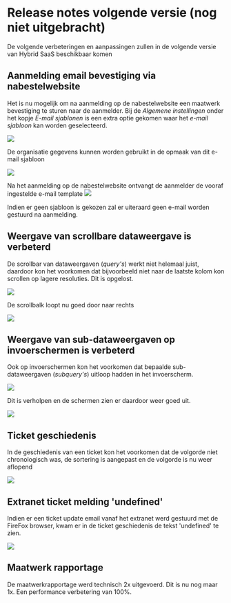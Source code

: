 <properties 
	menutitle="Release notes volgende versie"
	pagetitle="Release notes volgende versie"
	category="Release notes"
/>

Release notes volgende versie (nog niet uitgebracht)
===================
De volgende verbeteringen en aanpassingen zullen in de volgende versie van Hybrid SaaS beschikbaar komen




Aanmelding email bevestiging via nabestelwebsite
----------------------
Het is nu mogelijk om na aanmelding op de nabestelwebsite een maatwerk bevestiging te sturen naar de aanmelder.
Bij de *Algemene instellingen* onder het kopje *E-mail sjablonen* is een extra optie gekomen waar het *e-mail sjabloon* kan worden geselecteerd.

![](images/algemene-instellingen.jpg)  
  
De organisatie gegevens kunnen worden gebruikt in de opmaak van dit e-mail sjabloon

![](images/e-mail-template.jpg)

 
Na het aanmelding op de nabestelwebsite ontvangt de aanmelder de vooraf ingestelde e-mail template 
![](images/ontvangen-email.jpg)

<div class="info">
	Indien er geen sjabloon is gekozen zal er uiteraard geen e-mail worden gestuurd na aanmelding.
</div>



Weergave van scrollbare dataweergave is verbeterd
------------------
De scrollbar van dataweergaven (*query's*) werkt niet helemaal juist, daardoor kon het voorkomen dat bijvoorbeeld niet naar de laatste kolom kon scrollen op lagere resoluties. Dit is opgelost.   


![](images/query-scrollbalk.jpg)

De scrollbalk loopt nu goed door naar rechts

![](images/query-scrollbalk-fixed.jpg)



Weergave van sub-dataweergaven op invoerschermen is verbeterd
------------------
Ook op invoerschermen kon het voorkomen dat bepaalde sub-dataweergaven (*subquery's*) uitloop hadden in het invoerscherm.

![](images/dialoog-query-uitloop.jpg)

Dit is verholpen en de schermen zien er daardoor weer goed uit.

![](images/dialoog-query-uitloop-fixed.jpg)



Ticket geschiedenis
------------------
In de geschiedenis van een ticket kon het voorkomen dat de volgorde niet chronologisch was, de sortering is aangepast en de volgorde is nu weer aflopend

![](images/ticket-geschiedenis-sortering.jpg)

Extranet ticket melding 'undefined'
------------------------
Indien er een ticket update email vanaf het extranet werd gestuurd met de FireFox browser, kwam er in de ticket geschiedenis de tekst 'undefined' te zien.

![](images/ticket-undefined.jpg)



Maatwerk rapportage
------------------------
De maatwerkrapportage werd technisch 2x uitgevoerd. Dit is nu nog maar 1x. Een performance verbetering van 100%.   